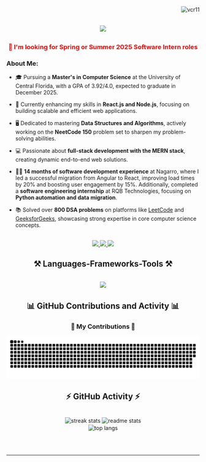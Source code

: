 <img align="right" src="https://komarev.com/ghpvc/?username=vcr11&label=Profile%20views&color=0e75b6&style=flat" alt="vcr11" />

<h1 align="center">
    <img src="https://readme-typing-svg.herokuapp.com/?font=Righteous&size=35&center=true&vCenter=true&width=500&height=70&duration=4000&lines=Hi+There!+👋;+I'm+Chandra+Shekar;" />
</h1>

<h3 align="center" style="color: red;"> 🔭 I'm looking for Spring or Summer 2025 Software Intern roles</h3>


### About Me:

- 🎓 Pursuing a **Master's in Computer Science** at the University of Central Florida, with a GPA of 3.92/4.0, expected to graduate in December 2025.

- 🌱 Currently enhancing my skills in **React.js and Node.js**, focusing on building scalable and efficient web applications.

- 🖥️ Dedicated to mastering **Data Structures and Algorithms**, actively working on the **NeetCode 150** problem set to sharpen my problem-solving abilities.

- 💻 Passionate about **full-stack development with the MERN stack**, creating dynamic end-to-end web solutions.

- 👨‍💻 **14 months of software development experience** at Nagarro, where I led a successful migration from Angular to React, improving load times by 20% and boosting user engagement by 15%. Additionally, completed a **software engineering internship** at RQB Technologies, focusing on **Python automation and data migration**.

- 📚 Solved over **800 DSA problems** on platforms like [LeetCode](https://leetcode.com/u/vcr11/) and [GeeksforGeeks](https://www.geeksforgeeks.org/user/vcr11/), showcasing strong expertise in core computer science concepts.

<br/>

<div align="center"> 
  <a href="mailto:ch319362@ucf.edu">
    <img src="https://img.shields.io/badge/Gmail-333333?style=for-the-badge&logo=gmail&logoColor=red" />
  </a>
  <a href="https://linkedin.com/in/vcr11" target="_blank">
    <img src="https://img.shields.io/badge/LinkedIn-0077B5?style=for-the-badge&logo=linkedin&logoColor=white" target="_blank" />
  </a>
  <a href="https://github.com/vcr11" target="_blank">
     <img src="https://img.shields.io/badge/GitHub-181717?style=for-the-badge&logo=github&logoColor=white" target="_blank" />
  </a>
</div>

<h2 align="center">⚒️ Languages-Frameworks-Tools ⚒️</h2>
<br/>
<div align="center">
    <img src="https://skillicons.dev/icons?i=python,java,html,css,javascript,react,nodejs,mongodb,express,flask,django,vscode,github,git" /><br>
</div>

<h2 align="center">📊 GitHub Contributions and Activity 📊</h2>
<div align="center">
  <h3>🐍 My Contributions 🐍</h3>
  <img alt="snake eating my contributions" src="https://raw.githubusercontent.com/vcr11/vcr11/output/github-contribution-grid-snake.svg" />
  <br/>
</div>

<h2 align="center">⚡ GitHub Activity ⚡</h2>
<br>
<div align="center">
  <img width=390 src="https://github-readme-streak-stats-salesp07.vercel.app/?user=vcr11&count_private=true&theme=react&border_radius=10" alt="streak stats"/>
  <img width=390 src="https://github-readme-stats-salesp07.vercel.app/api?username=vcr11&count_private=true&show_icons=true&theme=react&rank_icon=github&border_radius=10" alt="readme stats" />
  <br/>
  <img width=325 align="center" src="https://github-readme-stats-salesp07.vercel.app/api/top-langs/?username=vcr11&hide=HTML&langs_count=8&layout=compact&theme=react&border_radius=10&size_weight=0.5&count_weight=0.5&exclude_repo=github-readme-stats" alt="top langs" />
</div>

<br/><br/>

<hr/>
